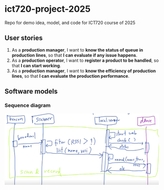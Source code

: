 # ict720-project-2025
Repo for demo idea, model, and code for ICT720 course of 2025

## User stories
1. As a **production manager**, I want to **know the status of queue in production lines**, so that **I can evaluate if any issue happens**.
2. As a **production operator**, I want to **register a product to be handled**, so that **I can start working**.
3. As a **production manager**, I want to **know the efficiency of production lines**, so that **I can evaluate the production performance**.

## Software models
### Sequence diagram
![Sequence diagram of scan and record](images/seq_diagram_scan_record.jpg)
